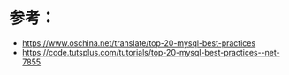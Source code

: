 # 参考：
+   https://www.oschina.net/translate/top-20-mysql-best-practices
+   https://code.tutsplus.com/tutorials/top-20-mysql-best-practices--net-7855